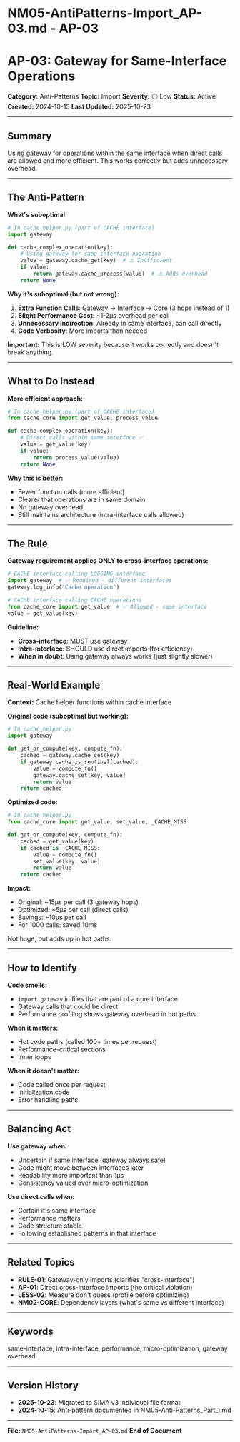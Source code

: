 # NM05-AntiPatterns-Import_AP-03.md - AP-03

# AP-03: Gateway for Same-Interface Operations

**Category:** Anti-Patterns
**Topic:** Import
**Severity:** ⚪ Low
**Status:** Active
**Created:** 2024-10-15
**Last Updated:** 2025-10-23

---

## Summary

Using gateway for operations within the same interface when direct calls are allowed and more efficient. This works correctly but adds unnecessary overhead.

---

## The Anti-Pattern

**What's suboptimal:**
```python
# In cache_helper.py (part of CACHE interface)
import gateway

def cache_complex_operation(key):
    # Using gateway for same-interface operation
    value = gateway.cache_get(key)  # ⚠️ Inefficient
    if value:
        return gateway.cache_process(value)  # ⚠️ Adds overhead
    return None
```

**Why it's suboptimal (but not wrong):**
1. **Extra Function Calls**: Gateway → Interface → Core (3 hops instead of 1)
2. **Slight Performance Cost**: ~1-2µs overhead per call
3. **Unnecessary Indirection**: Already in same interface, can call directly
4. **Code Verbosity**: More imports than needed

**Important:** This is LOW severity because it works correctly and doesn't break anything.

---

## What to Do Instead

**More efficient approach:**
```python
# In cache_helper.py (part of CACHE interface)
from cache_core import get_value, process_value

def cache_complex_operation(key):
    # Direct calls within same interface ✅
    value = get_value(key)
    if value:
        return process_value(value)
    return None
```

**Why this is better:**
- Fewer function calls (more efficient)
- Clearer that operations are in same domain
- No gateway overhead
- Still maintains architecture (intra-interface calls allowed)

---

## The Rule

**Gateway requirement applies ONLY to cross-interface operations:**

```python
# CACHE interface calling LOGGING interface
import gateway  # ✅ Required - different interfaces
gateway.log_info("Cache operation")

# CACHE interface calling CACHE operations
from cache_core import get_value  # ✅ Allowed - same interface
value = get_value(key)
```

**Guideline:**
- **Cross-interface**: MUST use gateway
- **Intra-interface**: SHOULD use direct imports (for efficiency)
- **When in doubt**: Using gateway always works (just slightly slower)

---

## Real-World Example

**Context:** Cache helper functions within cache interface

**Original code (suboptimal but working):**
```python
# In cache_helper.py
import gateway

def get_or_compute(key, compute_fn):
    cached = gateway.cache_get(key)
    if gateway.cache_is_sentinel(cached):
        value = compute_fn()
        gateway.cache_set(key, value)
        return value
    return cached
```

**Optimized code:**
```python
# In cache_helper.py
from cache_core import get_value, set_value, _CACHE_MISS

def get_or_compute(key, compute_fn):
    cached = get_value(key)
    if cached is _CACHE_MISS:
        value = compute_fn()
        set_value(key, value)
        return value
    return cached
```

**Impact:**
- Original: ~15µs per call (3 gateway hops)
- Optimized: ~5µs per call (direct calls)
- Savings: ~10µs per call
- For 1000 calls: saved 10ms

Not huge, but adds up in hot paths.

---

## How to Identify

**Code smells:**
- `import gateway` in files that are part of a core interface
- Gateway calls that could be direct
- Performance profiling shows gateway overhead in hot paths

**When it matters:**
- Hot code paths (called 100+ times per request)
- Performance-critical sections
- Inner loops

**When it doesn't matter:**
- Code called once per request
- Initialization code
- Error handling paths

---

## Balancing Act

**Use gateway when:**
- Uncertain if same interface (gateway always safe)
- Code might move between interfaces later
- Readability more important than 1µs
- Consistency valued over micro-optimization

**Use direct calls when:**
- Certain it's same interface
- Performance matters
- Code structure stable
- Following established patterns in that interface

---

## Related Topics

- **RULE-01**: Gateway-only imports (clarifies "cross-interface")
- **AP-01**: Direct cross-interface imports (the critical violation)
- **LESS-02**: Measure don't guess (profile before optimizing)
- **NM02-CORE**: Dependency layers (what's same vs different interface)

---

## Keywords

same-interface, intra-interface, performance, micro-optimization, gateway overhead

---

## Version History

- **2025-10-23**: Migrated to SIMA v3 individual file format
- **2024-10-15**: Anti-pattern documented in NM05-Anti-Patterns_Part_1.md

---

**File:** `NM05-AntiPatterns-Import_AP-03.md`
**End of Document**
